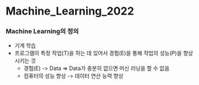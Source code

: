 # Machine_Learning_2022

### Machine Learning의 정의
  - 기계 학습
  - 프로그램이 특정 작업(T)을 하는 데 있어서 경험(E)을 통해 작업의 성능(P)을 향상시키는 것
    - 경험(E) -> Data => Data가 충분히 없으면 머신 러닝을 할 수 없음
    - 컴퓨터의 성능 향상 -> 데이터 연산 능력 향상
